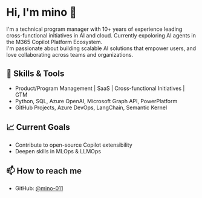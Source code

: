 # Hi, I'm mino  👋

I'm a technical program manager with 10+ years of experience leading cross-functional initiatives in AI and cloud.
Currently expoloring AI agents in the M365 Copilot Platform Ecosystem.  
I'm passionate about building scalable AI solutions that empower users, and love collaborating across teams and organizations.

## 🔧 Skills & Tools
- Product/Program Management | SaaS | Cross-functional Initiatives | GTM
- Python, SQL, Azure OpenAI, Microsoft Graph API, PowerPlatform
- GitHub Projects, Azure DevOps, LangChain, Semantic Kernel

## 📈 Current Goals
- Contribute to open-source Copilot extensibility
- Deepen skills in MLOps & LLMOps

## 📫 How to reach me
- GitHub: [@mino-011](https://github.com/mino-011)
